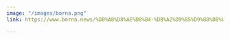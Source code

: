 ```yaml
---
image: "/images/borna.png"
link: https://www.borna.news/%D8%A8%D8%AE%D8%B4-%D8%A2%D9%85%D9%88%D8%B2%D8%B4-48/993696-%D8%AA%D9%88%D9%84%DB%8C%D8%AF-%D8%AA%D8%AC%D8%A7%D8%B1%DB%8C-%D8%B3%D8%A7%D8%B2%DB%8C-%D8%AF%D8%B3%D8%AA%DA%AF%D8%A7%D9%87-%D8%A7%D9%84%DA%A9%D8%AA%D8%B1%D9%88%D8%B1%DB%8C%D8%B3%DB%8C-%D9%86%D8%A7%D9%86%D9%88%D8%A7%D9%84%DB%8C%D8%A7%D9%81-%D8%AC%D9%87%D8%AA-%D8%AA%D9%88%D9%84%DB%8C%D8%AF-%D9%85%D8%A7%D8%B3%DA%A9-%D8%AF%D8%B1-%D8%AF%D8%A7%D9%86%D8%B4%DA%AF%D8%A7%D9%87-%D8%B5%D9%86%D8%B9%D8%AA%DB%8C-%D8%A7%D8%B5%D9%81%D9%87%D8%A7%D9%86

---
```

